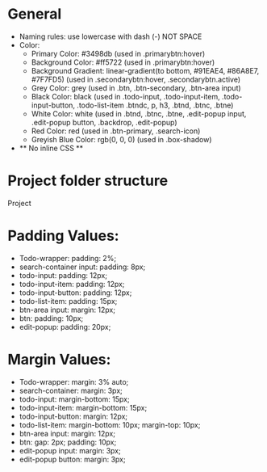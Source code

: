 # General
- Naming rules: use lowercase with dash (-) NOT SPACE
- Color:
  - Primary Color: #3498db (used in .primarybtn:hover)
  - Background Color: #ff5722 (used in .primarybtn:hover)
  - Background Gradient: linear-gradient(to bottom, #91EAE4, #86A8E7, #7F7FD5) (used in .secondarybtn:hover, .secondarybtn.active)
  - Grey Color: grey (used in .btn, .btn-secondary, .btn-area input)
  - Black Color: black (used in .todo-input, .todo-input-item, .todo-input-button, .todo-list-item .btndc, p, h3, .btnd, .btnc, .btne)
  - White Color: white (used in .btnd, .btnc, .btne, .edit-popup input, .edit-popup button, .backdrop, .edit-popup)
  - Red Color: red (used in .btn-primary, .search-icon)
  - Greyish Blue Color: rgb(0, 0, 0) (used in .box-shadow)
- ** No inline CSS **

# Project folder structure

Project

# Padding Values:

- Todo-wrapper: padding: 2%;
- search-container input: padding: 8px;
- todo-input: padding: 12px;
- todo-input-item: padding: 12px;
- todo-input-button: padding: 12px;
- todo-list-item: padding: 15px;
- btn-area input: margin: 12px;
- btn: padding: 10px;
- edit-popup: padding: 20px;

# Margin Values:

- Todo-wrapper: margin: 3% auto;
- search-container: margin: 3px;
- todo-input: margin-bottom: 15px;
- todo-input-item: margin-bottom: 15px;
- todo-input-button: margin: 12px;
- todo-list-item: margin-bottom: 10px; margin-top: 10px;
- btn-area input: margin: 12px;
- btn: gap: 2px; padding: 10px;
- edit-popup input: margin: 3px;
- edit-popup button: margin: 3px;